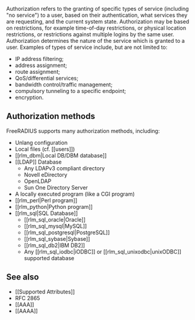 Authorization refers to the granting of specific types of service
(including "no service") to a user, based on their authentication,
what services they are requesting, and the current system state.
Authorization may be based on restrictions, for example
time-of-day restrictions, or physical location restrictions, or
restrictions against multiple logins by the same user.
Authorization determines the nature of the service which is
granted to a user.  Examples of types of service include, but are
not limited to:

  * IP address filtering;
  * address assignment;
  * route assignment;
  * QoS/differential services;
  * bandwidth control/traffic management;
  * compulsory tunneling to a specific endpoint;
  * encryption.

## Authorization methods

FreeRADIUS supports many authorization methods, including:

  * Unlang configuration
  * Local files (cf. [[users]])
  * [[rlm_dbm|Local DB/DBM database]]
  * [[LDAP]] Database
      * Any LDAPv3 compliant directory
      * Novell eDirectory
      * OpenLDAP
      * Sun One Directory Server
  * A locally executed program (like a CGI program)
  * [[rlm_perl|Perl program]]
  * [[rlm_python|Python program]]
  * [[rlm_sql|SQL Database]]
      * [[rlm_sql_oracle|Oracle]]
      * [[rlm_sql_mysql|MySQL]]
      * [[rlm_sql_postgresql|PostgreSQL]]
      * [[rlm_sql_sybase|Sybase]]
      * [[rlm_sql_db2|IBM DB2]]
      * Any [[rlm_sql_iodbc|iODBC]] or [[rlm_sql_unixodbc|unixODBC]] supported database

## See also

  * [[Supported Attributes]]
  * RFC 2865
  * [[AAA]]
  * [[AAAA]]
